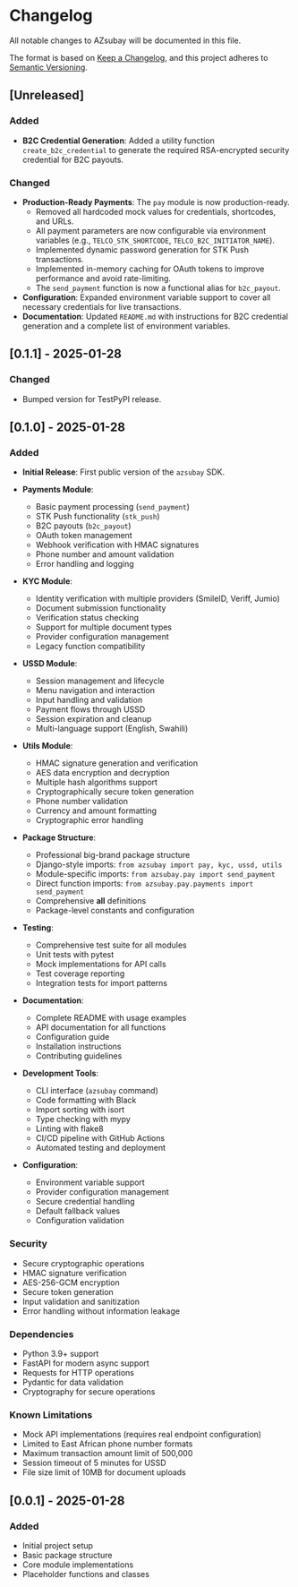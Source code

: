 # Changelog

All notable changes to AZsubay will be documented in this file.

The format is based on [Keep a Changelog](https://keepachangelog.com/en/1.0.0/),
and this project adheres to [Semantic Versioning](https://semver.org/spec/v2.0.0.html).

## [Unreleased]

### Added
- **B2C Credential Generation**: Added a utility function `create_b2c_credential` to generate the required RSA-encrypted security credential for B2C payouts.

### Changed
- **Production-Ready Payments**: The `pay` module is now production-ready.
  - Removed all hardcoded mock values for credentials, shortcodes, and URLs.
  - All payment parameters are now configurable via environment variables (e.g., `TELCO_STK_SHORTCODE`, `TELCO_B2C_INITIATOR_NAME`).
  - Implemented dynamic password generation for STK Push transactions.
  - Implemented in-memory caching for OAuth tokens to improve performance and avoid rate-limiting.
  - The `send_payment` function is now a functional alias for `b2c_payout`.
- **Configuration**: Expanded environment variable support to cover all necessary credentials for live transactions.
- **Documentation**: Updated `README.md` with instructions for B2C credential generation and a complete list of environment variables.
 
## [0.1.1] - 2025-01-28
 
### Changed
- Bumped version for TestPyPI release.
 
## [0.1.0] - 2025-01-28

### Added
- **Initial Release**: First public version of the `azsubay` SDK.
- **Payments Module**: 
  - Basic payment processing (`send_payment`)
  - STK Push functionality (`stk_push`)
  - B2C payouts (`b2c_payout`)
  - OAuth token management
  - Webhook verification with HMAC signatures
  - Phone number and amount validation
  - Error handling and logging

- **KYC Module**:
  - Identity verification with multiple providers (SmileID, Veriff, Jumio)
  - Document submission functionality
  - Verification status checking
  - Support for multiple document types
  - Provider configuration management
  - Legacy function compatibility

- **USSD Module**:
  - Session management and lifecycle
  - Menu navigation and interaction
  - Input handling and validation
  - Payment flows through USSD
  - Session expiration and cleanup
  - Multi-language support (English, Swahili)

- **Utils Module**:
  - HMAC signature generation and verification
  - AES data encryption and decryption
  - Multiple hash algorithms support
  - Cryptographically secure token generation
  - Phone number validation
  - Currency and amount formatting
  - Cryptographic error handling

- **Package Structure**:
  - Professional big-brand package structure
  - Django-style imports: `from azsubay import pay, kyc, ussd, utils`
  - Module-specific imports: `from azsubay.pay import send_payment`
  - Direct function imports: `from azsubay.pay.payments import send_payment`
  - Comprehensive __all__ definitions
  - Package-level constants and configuration

- **Testing**:
  - Comprehensive test suite for all modules
  - Unit tests with pytest
  - Mock implementations for API calls
  - Test coverage reporting
  - Integration tests for import patterns

- **Documentation**:
  - Complete README with usage examples
  - API documentation for all functions
  - Configuration guide
  - Installation instructions
  - Contributing guidelines

- **Development Tools**:
  - CLI interface (`azsubay` command)
  - Code formatting with Black
  - Import sorting with isort
  - Type checking with mypy
  - Linting with flake8
  - CI/CD pipeline with GitHub Actions
  - Automated testing and deployment

- **Configuration**:
  - Environment variable support
  - Provider configuration management
  - Secure credential handling
  - Default fallback values
  - Configuration validation

### Security
- Secure cryptographic operations
- HMAC signature verification
- AES-256-GCM encryption
- Secure token generation
- Input validation and sanitization
- Error handling without information leakage

### Dependencies
- Python 3.9+ support
- FastAPI for modern async support
- Requests for HTTP operations
- Pydantic for data validation
- Cryptography for secure operations

### Known Limitations
- Mock API implementations (requires real endpoint configuration)
- Limited to East African phone number formats
- Maximum transaction amount limit of 500,000
- Session timeout of 5 minutes for USSD
- File size limit of 10MB for document uploads

## [0.0.1] - 2025-01-28

### Added
- Initial project setup
- Basic package structure
- Core module implementations
- Placeholder functions and classes
